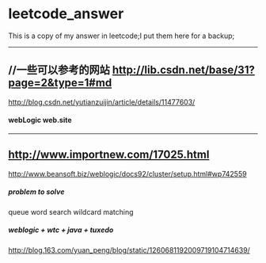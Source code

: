 # leetcode_answer
This is a copy of my answer in leetcode;I put them here for a backup;

---
//一些可以参考的网站
http://lib.csdn.net/base/31?page=2&type=1#md
---
http://blog.csdn.net/yutianzuijin/article/details/11477603/
#### webLogic web.site
---
http://www.importnew.com/17025.html
---
http://www.beansoft.biz/weblogic/docs92/cluster/setup.html#wp742559

##### problem to solve
queue
word search
wildcard matching

##### weblogic + wtc + java + tuxedo
http://blog.163.com/yuan_peng/blog/static/1260681192009719104714639/
